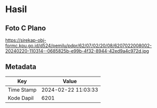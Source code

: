 # Hasil

## Foto C Plano

https://sirekap-obj-formc.kpu.go.id/d524/pemilu/pdpr/62/07/02/20/08/6207022008002-20240220-110314--0685825b-e99b-4f32-8944-42ed9a4c972d.jpg


## Metadata

| Key        | Value               |
| ---------- | ------------------- |
| Time Stamp | 2024-02-22 11:03:33 |
| Kode Dapil | 6201                |



